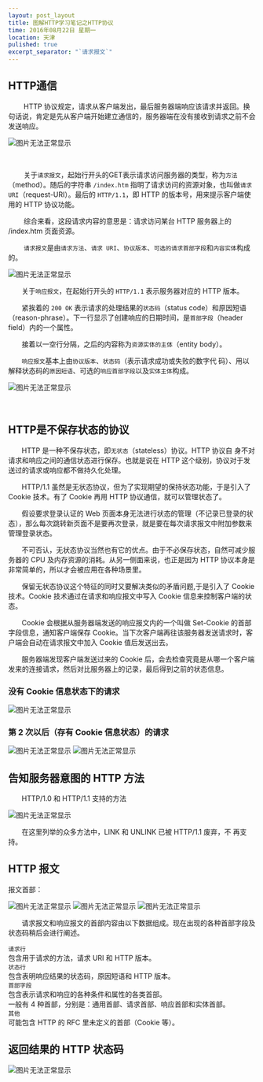 ```yaml
---
layout: post_layout
title: 图解HTTP学习笔记之HTTP协议
time: 2016年08月22日 星期一
location: 天津
pulished: true
excerpt_separator: "`请求报文`"
---
```


## HTTP通信

&#160; &#160; &#160; &#160; HTTP 协议规定，请求从客户端发出，最后服务器端响应该请求并返回。换句话说，肯定是先从客户端开始建立通信的，服务器端在没有接收到请求之前不会发送响应。

<img src="/assets/img/HTTP_Learning/http01.png" alt="图片无法正常显示">

&#160;

&#160; &#160; &#160; &#160; 关于`请求报文`，起始行开头的GET表示请求访问服务器的类型，称为`方法`（method）。随后的字符串 `/index.htm` 指明了请求访问的资源对象，也叫做`请求 URI`（request-URI）。最后的 `HTTP/1.1`，即 HTTP 的版本号，用来提示客户端使用的 HTTP 协议功能。


&#160; &#160; &#160; &#160; 综合来看，这段请求内容的意思是：请求访问某台 HTTP 服务器上的
/index.htm 页面资源。


&#160; &#160; &#160; &#160; `请求报文`是由`请求方法`、`请求 URI`、`协议版本`、`可选的请求首部字段`和`内容实体`构成的。

<img src="/assets/img/HTTP_Learning/http02.png" alt="图片无法正常显示">

&#160; &#160; &#160; &#160;关于`响应报文`，在起始行开头的 `HTTP/1.1` 表示服务器对应的 HTTP 版本。

&#160; &#160; &#160; &#160;紧挨着的 `200 OK` 表示请求的处理结果的`状态码`（status code）和原因短语（reason-phrase）。下一行显示了创建响应的日期时间，是`首部字段`（header field）内的一个属性。

&#160; &#160; &#160; &#160;接着以一空行分隔，之后的内容称为`资源实体的主体`（entity
body）。

&#160; &#160; &#160; &#160;`响应报文`基本上由`协议版本`、`状态码`（表示请求成功或失败的数字代
码）、用以解释状态码的`原因短语`、可选的`响应首部字段`以及`实体主体`构成。

<img src="/assets/img/HTTP_Learning/http03.png" alt="图片无法正常显示">

&#160; 

## HTTP是不保存状态的协议

&#160; &#160; &#160; &#160;HTTP 是一种不保存状态，即`无状态`（stateless）协议。HTTP 协议自
身不对请求和响应之间的通信状态进行保存。也就是说在 HTTP 这个级别，协议对于发送过的请求或响应都不做持久化处理。

&#160; &#160; &#160; &#160;HTTP/1.1 虽然是无状态协议，但为了实现期望的保持状态功能，于是引入了 Cookie 技术。有了 Cookie 再用 HTTP 协议通信，就可以管理状态了。

&#160; &#160; &#160; &#160;假设要求登录认证的 Web 页面本身无法进行状态的管理（不记录已登录的状态），那么每次跳转新页面不是要再次登录，就是要在每次请求报文中附加参数来管理登录状态。

&#160; &#160; &#160; &#160;不可否认，无状态协议当然也有它的优点。由于不必保存状态，自然可减少服务器的 CPU 及内存资源的消耗。从另一侧面来说，也正是因为 HTTP 协议本身是非常简单的，所以才会被应用在各种场景里。

&#160; &#160; &#160; &#160;保留无状态协议这个特征的同时又要解决类似的矛盾问题,于是引入了 Cookie 技术。Cookie 技术通过在请求和响应报文中写入 Cookie 信息来控制客户端的状态。

&#160; &#160; &#160; &#160;Cookie 会根据从服务器端发送的响应报文内的一个叫做 Set-Cookie 的首部字段信息，通知客户端保存 Cookie。当下次客户端再往该服务器发送请求时，客户端会自动在请求报文中加入 Cookie 值后发送出去。

&#160; &#160; &#160; &#160;服务器端发现客户端发送过来的 Cookie 后，会去检查究竟是从哪一个客户端发来的连接请求，然后对比服务器上的记录，最后得到之前的状态信息。

### 没有 Cookie 信息状态下的请求

<img src="/assets/img/HTTP_Learning/http04.png" alt="图片无法正常显示">

### 第 2 次以后（存有 Cookie 信息状态）的请求

<img src="/assets/img/HTTP_Learning/http05.png" alt="图片无法正常显示">

<img src="/assets/img/HTTP_Learning/http06.png" alt="图片无法正常显示">


## 告知服务器意图的 HTTP 方法

&#160; &#160; &#160; &#160;HTTP/1.0 和 HTTP/1.1 支持的方法

<img src="/assets/img/HTTP_Learning/http07.png" alt="图片无法正常显示">

&#160; &#160; &#160; &#160;在这里列举的众多方法中，LINK 和 UNLINK 已被 HTTP/1.1 废弃，不
再支持。

## HTTP 报文

报文首部：

<img src="/assets/img/HTTP_Learning/http08.png" alt="图片无法正常显示">

<img src="/assets/img/HTTP_Learning/http09.png" alt="图片无法正常显示">

<img src="/assets/img/HTTP_Learning/http10.png" alt="图片无法正常显示">

&#160; &#160; &#160; &#160;请求报文和响应报文的首部内容由以下数据组成。现在出现的各种首部字段及状态码稍后会进行阐述。


`请求行`    
包含用于请求的方法，请求 URI 和 HTTP 版本。  
`状态行`  
包含表明响应结果的状态码，原因短语和 HTTP 版本。   
`首部字段`  
包含表示请求和响应的各种条件和属性的各类首部。   
一般有 4 种首部，分别是：通用首部、请求首部、响应首部和实体首部。    
`其他`   
可能包含 HTTP 的 RFC 里未定义的首部（Cookie 等）。    


## 返回结果的 HTTP 状态码

<img src="/assets/img/HTTP_Learning/http11.png" alt="图片无法正常显示">


